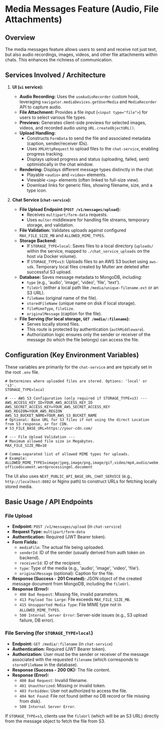 # Media Messages Feature (Audio, File Attachments)

## Overview

The media messages feature allows users to send and receive not just text, but also audio recordings, images, videos, and other file attachments within chats. This enhances the richness of communication.

## Services Involved / Architecture

1.  **UI (`ui` service):**
    *   **Audio Recording:** Uses the `useAudioRecorder` custom hook, leveraging `navigator.mediaDevices.getUserMedia` and `MediaRecorder` API to capture audio.
    *   **File Attachment:** Provides a file input (`<input type="file">`) for users to select various file types.
    *   **Previews:** Generates client-side previews for selected images, videos, and recorded audio using `URL.createObjectURL()`.
    *   **Upload Handling:**
        *   Constructs `FormData` to send the file and associated metadata (caption, sender/receiver IDs).
        *   Uses `XMLHttpRequest` to upload files to the `chat-service`, enabling progress tracking.
        *   Displays upload progress and status (uploading, failed, sent) optimistically in the chat window.
    *   **Rendering:** Displays different message types distinctly in the chat:
        *   Playable `<audio>` and `<video>` elements.
        *   Viewable `<img>` elements (often linked to full-size view).
        *   Download links for generic files, showing filename, size, and a type icon.

2.  **Chat Service (`chat-service`):**
    *   **File Upload Endpoint (`POST /v1/messages/upload`):**
        *   Receives `multipart/form-data` requests.
        *   Uses `multer` middleware for handling file streams, temporary storage, and validation.
    *   **File Validation:** Validates uploads against configured `MAX_FILE_SIZE_MB` and `ALLOWED_MIME_TYPES`.
    *   **Storage Backend:**
        *   If `STORAGE_TYPE=local`: Saves files to a local directory (`uploads/` within the service, mapped to `./chat_service_uploads` on the host via Docker volume).
        *   If `STORAGE_TYPE=s3`: Uploads files to an AWS S3 bucket using `aws-sdk`. Temporary local files created by Multer are deleted after successful S3 upload.
    *   **Database:** Saves message metadata to MongoDB, including:
        *   `type` (e.g., 'audio', 'image', 'video', 'file', 'text').
        *   `fileUrl` (either a local path like `/media/unique-filename.ext` or an S3 URL).
        *   `fileName` (original name of the file).
        *   `storedFileName` (unique name on disk if local storage).
        *   `fileMimeType`, `fileSize`.
        *   `originalMessage` (caption for the file).
    *   **File Serving (for local storage, `GET /media/:filename`):**
        *   Serves locally stored files.
        *   This route is protected by authentication (`authMiddleware`).
        *   Authorization logic ensures only the sender or receiver of the message (to which the file belongs) can access the file.

## Configuration (Key Environment Variables)

These variables are primarily for the `chat-service` and are typically set in the root `.env` file.

```env
# Determines where uploaded files are stored. Options: 'local' or 's3'.
STORAGE_TYPE=local

# --- AWS S3 Configuration (only required if STORAGE_TYPE=s3) ---
AWS_ACCESS_KEY_ID=YOUR_AWS_ACCESS_KEY_ID
AWS_SECRET_ACCESS_KEY=YOUR_AWS_SECRET_ACCESS_KEY
AWS_REGION=YOUR_AWS_REGION
AWS_S3_BUCKET_NAME=YOUR_AWS_S3_BUCKET_NAME
# Optional: Base URL for S3 files if not using the direct Location from S3 response, or for CDN.
# S3_FILE_BASE_URL=https://your-cdn.com/

# --- File Upload Validation ---
# Maximum allowed file size in Megabytes.
MAX_FILE_SIZE_MB=10

# Comma-separated list of allowed MIME types for uploads.
# Example:
ALLOWED_MIME_TYPES=image/jpeg,image/png,image/gif,video/mp4,audio/webm,audio/mpeg,application/pdf,text/plain,application/msword,application/vnd.openxmlformats-officedocument.wordprocessingml.document
```

The UI also uses `NEXT_PUBLIC_API_BASE_URL_CHAT_SERVICE` (e.g., `http://localhost:8082` or Nginx path) to construct URLs for fetching locally stored media.

## Basic Usage / API Endpoints

### File Upload

*   **Endpoint:** `POST /v1/messages/upload` (in `chat-service`)
*   **Request Type:** `multipart/form-data`
*   **Authentication:** Required (JWT Bearer token).
*   **Form Fields:**
    *   `mediaFile`: The actual file being uploaded.
    *   `senderId`: ID of the sender (usually derived from auth token on backend).
    *   `receiverId`: ID of the recipient.
    *   `type`: Type of the media (e.g., 'audio', 'image', 'video', 'file').
    *   `originalMessage` (optional): Caption for the file.
*   **Response (Success - 201 Created):** JSON object of the created message document from MongoDB, including the `fileUrl`.
*   **Response (Error):**
    *   `400 Bad Request`: Missing file, invalid parameters.
    *   `413 Payload Too Large`: File exceeds `MAX_FILE_SIZE_MB`.
    *   `415 Unsupported Media Type`: File MIME type not in `ALLOWED_MIME_TYPES`.
    *   `500 Internal Server Error`: Server-side issues (e.g., S3 upload failure, DB error).

### File Serving (for `STORAGE_TYPE=local`)

*   **Endpoint:** `GET /media/:filename` (in `chat-service`)
*   **Authentication:** Required (JWT Bearer token).
*   **Authorization:** User must be the sender or receiver of the message associated with the requested `filename` (which corresponds to `storedFileName` in the database).
*   **Response (Success - 200 OK):** The file content.
*   **Response (Error):**
    *   `400 Bad Request`: Invalid filename.
    *   `401 Unauthorized`: Missing or invalid token.
    *   `403 Forbidden`: User not authorized to access the file.
    *   `404 Not Found`: File not found (either no DB record or file missing from disk).
    *   `500 Internal Server Error`.

If `STORAGE_TYPE=s3`, clients use the `fileUrl` (which will be an S3 URL) directly from the message object to fetch the file from S3.
```

